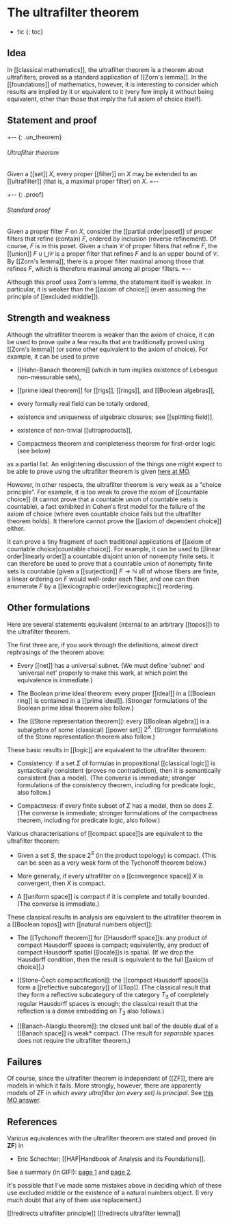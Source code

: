 # The ultrafilter theorem
* tic
{: toc}


## Idea

In [[classical mathematics]], the ultrafilter theorem is a theorem about ultrafilters, proved as a standard application of [[Zorn's lemma]].  In the [[foundations]] of mathematics, however, it is interesting to consider which results are implied by it or equivalent to it (very few imply it without being equivalent, other than those that imply the full axiom of choice itself).


## Statement and proof

+-- {: .un_theorem}
###### Ultrafilter theorem

Given a [[set]] $X$, every proper [[filter]] on $X$ may be extended to an [[ultrafilter]] (that is, a maximal proper filter) on $X$.
=--

+-- {: .proof}
###### Standard proof

Given a proper filter $F$ on $X$, consider the [[partial order|poset]] of proper filters that refine (contain) $F$, ordered by inclusion (reverse refinement).  Of course, $F$ is in this poset.  Given a chain $\mathcal{C}$ of proper filters that refine $F$, the [[union]] $F \cup \bigcup \mathcal{C}$ is a proper filter that refines $F$ and is an upper bound of $\mathcal{C}$.  By [[Zorn's lemma]], there is a proper filter maximal among those that refines $F$, which is therefore maximal among all proper filters.
=--

Although this proof uses Zorn's lemma, the statement itself is weaker.  In particular, it is weaker than the [[axiom of choice]] (even assuming the principle of [[excluded middle]]).

## Strength and weakness 

Although the ultrafilter theorem is weaker than the axiom of choice, it can be used to prove quite a few results that are traditionally proved using [[Zorn's lemma]] (or some other equivalent to the axiom of choice). For example, it can be used to prove 

* [[Hahn-Banach theorem]] (which in turn implies existence of Lebesgue non-measurable sets), 

* [[prime ideal theorem]] for [[rigs]], [[rings]], and [[Boolean algebras]], 

* every formally real field can be totally ordered, 

* existence and uniqueness of algebraic closures; see [[splitting field]], 

* existence of non-trivial [[ultraproducts]], 

* Compactness theorem and completeness theorem for first-order logic (see below) 

as a partial list. An enlightening discussion of the things one might expect to be able to prove using the ultrafilter theorem is given [here at MO](http://mathoverflow.net/questions/202458/how-do-i-apply-the-boolean-prime-ideal-theorem). 

However, in other respects, the ultrafilter theorem is very weak as a "choice principle". For example, it is too weak to prove the axiom of [[countable choice]] (it cannot prove that a countable union of countable sets is countable), a fact exhibited in Cohen's first model for the failure of the axiom of choice (where even countable choice fails but the ultrafilter theorem holds). It therefore cannot prove the [[axiom of dependent choice]] either. 

It can prove a tiny fragment of such traditional applications of [[axiom of countable choice|countable choice]]. For example, it can be used to [[linear order|linearly order]] a countable disjoint union of nonempty finite sets. It can therefore be used to prove that a countable union of nonempty finite sets is countable (given a [[surjection]] $F \to \mathbb{N}$ all of whose fibers are finite, a linear ordering on $F$ would well-order each fiber, and one can then enumerate $F$ by a [[lexicographic order|lexicographic]] reordering. 

## Other formulations

Here are several statements equivalent (internal to an arbitrary [[topos]]) to the ultrafilter theorem.

The first three are, if you work through the definitions, almost direct rephrasings of the theorem above:

*  Every [[net]] has a universal subnet.  (We must define 'subnet' and 'universal net' properly to make this work, at which point the equivalence is immediate.)

*  The Boolean prime ideal theorem: every proper [[ideal]] in a [[Boolean ring]] is contained in a [[prime ideal]].  (Stronger formulations of the Boolean prime ideal theorem also follow.)

*  The [[Stone representation theorem]]: every [[Boolean algebra]] is a subalgebra of some (classical) [[power set]] $2^X$.  (Stronger formulations of the Stone representation theorem also follow.)

These basic results in [[logic]] are equivalent to the ultrafilter theorem:

*  Consistency: if a set $\Sigma$ of formulas in propositional [[classical logic]] is syntactically consistent (proves no contradiction), then it is semantically consistent (has a model).  (The converse is immediate; stronger formulations of the consistency theorem, including for predicate logic, also follow.)

*  Compactness: if every finite subset of $\Sigma$ has a model, then so does $\Sigma$.  (The converse is immediate; stronger formulations of the compactness theorem, including for predicate logic, also follow.)

Various characterisations of [[compact space]]s are equivalent to the ultrafilter theorem:

*  Given a set $S$, the space $2^S$ (in the product topology) is compact.  (This can be seen as a very weak form of the Tychonoff theorem below.)

*  More generally, if every ultrafilter on a [[convergence space]] $X$ is convergent, then $X$ is compact.

*  A [[uniform space]] is compact if it is complete and totally bounded.  (The converse is immediate.)

These classical results in analysis are equivalent to the ultrafilter theorem in a [[Boolean topos]] with [[natural numbers object]]:

*  The [[Tychonoff theorem]] for [[Hausdorff space]]s: any product of compact Hausdorff spaces is compact; equivalently, any product of compact Hausdorff spatial [[locale]]s is spatial.  (If we drop the Hausdorff condition, then the result is equivalent to the full [[axiom of choice]].)

*  [[Stone–Čech compactification]]: the [[compact Hausdorff space]]s form a [[reflective subcategory]] of [[Top]].  (The classical result that they form a reflective subcategory of the category $T_3$ of completely regular Hausdorff spaces is enough; the classical result that the reflection is a dense embedding on $T_3$ also follows.)

*  [[Banach-Alaoglu theorem]]: the closed unit ball of the double dual of a [[Banach space]] is weak* compact.  (The result for *separable* spaces does not require the ultrafilter theorem.)

## Failures

Of course, since the ultrafilter theorem is independent of [[ZF]], there are models in which it fails.  More strongly, however, there are apparently models of ZF in which *every ultrafilter (on every set) is principal*.  See [this MO answer](http://mathoverflow.net/questions/76495/existence-of-non-principal-ultrafilters-on-sets/76499#76499).


## References

Various equivalences with the ultrafilter theorem are stated and proved (in <b>ZF</b>) in

* Eric Schechter; [[HAF|Handbook of Analysis and its Foundations]].

See a summary (in GIF!): [page 1](http://www.math.vanderbilt.edu/~schectex/ccc/excerpts/equivuf1.gif) and [page 2](http://www.math.vanderbilt.edu/~schectex/ccc/excerpts/equivuf2.gif).

It\'s possible that I\'ve made some mistakes above in deciding which of these use excluded middle or the existence of a natural numbers object.  (I very much doubt that any of them use replacement.)


[[!redirects ultrafilter principle]]
[[!redirects ultrafilter lemma]]
